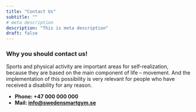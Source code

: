 ```yaml
---
title: "Contact Us"
subtitle: ""
# meta description
description: "This is meta description"
draft: false
---
```



### Why you should contact us!
Sports and physical activity are important areas for self-realization, because they are based on the main component of life – movement. And the implementation of this possibility is very relevant for people who have received a disability for any reason.

* **Phone: +47 000 000 000** 
* **Mail: info@swedensmartgym.se**